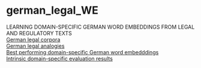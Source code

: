 # german_legal_WE
LEARNING DOMAIN-SPECIFIC GERMAN WORD EMBEDDINGS FROM LEGAL AND REGULATORY TEXTS
<br>[German legal corpora](https://www.dropbox.com/s/pl7yu41dp2986tv/German_legal_corpora.zip?dl=0)
<br>[German legal analogies](https://github.com/QianRuan/german_legal_WE/blob/master/german-legal-analogies.txt)
<br>[Best performing domain-specific German word embedddings]()
<br>[Intrinsic domain-specific evaluation results](https://www.dropbox.com/s/zmjwzu0q3ewjw7m/evalLogs.zip?dl=0)
